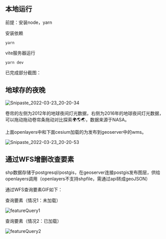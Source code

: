 ## 本地运行

前提：安装node，yarn

安装依赖

```
yarn
```

vite服务器运行

```
yarn dev
```

已完成部分截图：

## 地球存的夜晚

![Snipaste_2022-03-23_20-20-34](https://gitee.com/dan_but/image2/raw/master/img/Snipaste_2022-03-23_20-20-34.png)

卷帘的左侧为2012年的地球夜间灯光数据，右侧为2016年的地球夜间灯光数据，可以拖动拖动卷帘条拖动对比探索🌍🌎🌏，数据来源于NASA。

上面openlayers中和下面cesium加载的为发布到geoserver中的wms。

![Snipaste_2022-03-23_20-20-53](https://gitee.com/dan_but/image2/raw/master/img/Snipaste_2022-03-23_20-20-53.png)

## 通过WFS增删改查要素

shp数据存储于postgresql/postgis，在geoserver连接postgis发布图层，供给openlayers调用（openlayers不支持shpfile，需通过api转成geoJSON）

通过WFS查询要素GIF如下：

查询要素（情况1：未加载）

![featureQuery1](https://cdn.jsdelivr.net/gh/bigbigbig2/image2/img/featureQuery1.gif)

查询要素（情况2：已加载）

![featureQuery2](https://cdn.jsdelivr.net/gh/bigbigbig2/image2/img/featureQuery2.gif)

## 

